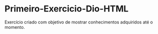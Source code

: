 # Primeiro-Exercicio-Dio-HTML
Exercício criado com objetivo de mostrar conhecimentos adquiridos até o momento. 
